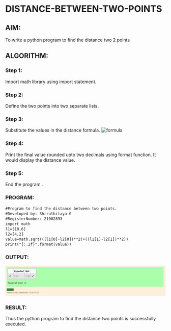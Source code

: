 # DISTANCE-BETWEEN-TWO-POINTS

## AIM:
To write a python program to find the distance two 2 points
## ALGORITHM:
### Step 1:
Import math library using import statement. 
### Step 2: 
Define the two points into two separate lists.
### Step 3: 
Substitute the values in the distance formula. 
 ![formula](/formula.jpg)
### Step 4: 
Print the final value rounded upto two decimals using format function. It would display the distance value.
### Step 5:
End the program .
### PROGRAM:
```
#Program to find the distance between two points.
#Developed by: Shrruthilaya G
#RegisterNumber: 21002893
import math
l1=[10,6]
l2=[4,2]
value=math.sqrt(((l1[0]-l2[0])**2)+((l1[1]-l2[1])**2))
print("{:.2f}".format(value))
```
  ### OUTPUT:
![GitHub Logo](Distance.png)

### RESULT:
Thus the python program to find the distance two points is successfully executed.
